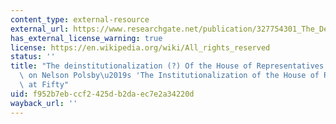 ```yaml
---
content_type: external-resource
external_url: https://www.researchgate.net/publication/327754301_The_Deinstitutionalization_of_the_House_of_Representatives_Reflections_on_Nelson_Polsby's_The_Institutionalization_of_the_US_House_of_Representatives_at_Fifty
has_external_license_warning: true
license: https://en.wikipedia.org/wiki/All_rights_reserved
status: ''
title: "The deinstitutionalization (?) Of the House of Representatives: Reflections\
  \ on Nelson Polsby\u2019s 'The Institutionalization of the House of Representatives'\
  \ at Fifty"
uid: f952b7eb-ccf2-425d-b2da-ec7e2a34220d
wayback_url: ''
---
```

